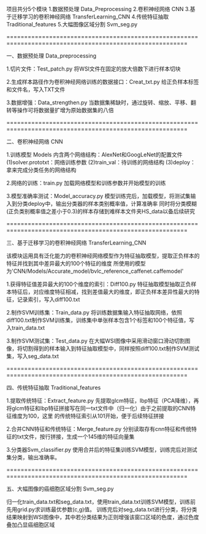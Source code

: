 项目共分5个模块
1.数据预处理 Data_Preprocessing
2.卷积神经网络 CNN
3.基于迁移学习的卷积神经网络 TransferLearning_CNN
4.传统特征抽取 Traditional_features
5.大幅图像区域分割 Svm_seg.py

=========================================================================================================

一、数据预处理 Data_preprocessing

1.切片文件：Test_patch.py
将WSI文件在固定的放大倍数下进行样本切块

2.生成样本路径作为卷积神经网络训练的数据接口：Creat_txt.py
给正负样本标签和文件名，写入TXT文件

3.数据增强：Data_strengthen.py
当数据集稀缺时，通过旋转、缩放、平移、翻转等操作可将数据量扩增为原始数据集的八倍

=========================================================================================================

二、卷积神经网络 CNN

1.训练模型 Models
内含两个网络结构：AlexNet和GoogLeNet的配置文件
(1)solver.prototxt：网络训练参数
(2)train_val：待训练的网络结构
(3)deploy：拿来完成分类任务的网络结构

2.网络的训练：train.py
加载网络模型和训练参数并开始模型的训练

3.模型准确率测试：Model_accuracy.py
模型训练完后，加载模型，将测试集输入到分类deploy中，输出分类器的样本类别概率值，计算准确率
同时将分类模糊(正负类别概率值之差小于0.3)的样本存储到难样本文件夹HS_data以备后续研究

=========================================================================================================

三、基于迁移学习的卷积神经网络 TransferLearning_CNN

该模块运用具有泛化能力的卷积神经网络模型作为特征抽取模型，提取正负样本的特征并找到其中差异最大的100个特征的维度
所使用的模型为'CNN/Models/Accurate_model/bvlc_reference_caffenet.caffemodel'

1.获得特征值差异最大的100个维度的索引：Diff100.py
特征抽取模型抽取正负样本特征后，对应维度特征相减，找到差值最大的维度，即正负样本差异性最大的特征，记录索引，写入diff100.txt

2.制作SVM训练集：Train_data.py
将训练数据集输入特征抽取网络，依照diff100.txt制作SVM训练集，训练集中单张样本包含1个标签和100个特征值，写入train_data.txt

3.制作SVM测试集：Test_data.py
在大幅WSI图像中采用滑动窗口滑动切割图像，将切割得到的样本输入到特征抽取模型中，同样按照diff100.txt制作SVM测试集，写入seg_data.txt

=========================================================================================================

四、传统特征抽取 Traditional_features

1.提取传统特征：Extract_feature.py
先提取glcm特征，lbp特征（PCA降维），再将glcm特征和lbp特征拼接写在同一txt文件中（归一化）由于之前提取的CNN特征维度为100，这里
的传统特征索引从101开始，便于后续特征拼接

2.合并CNN特征和传统特征：Merge_feature.py
分别读取存有cnn特征和传统特征的txt文件，按行拼接，生成一个145维的特征向量集

3.分类器Svm_classifier.py
使用合并后的特征集训练SVM模型，训练完后对测试集分类，输出准确率。

=========================================================================================================

五、大幅图像的癌细胞区域分割 Svm_seg.py

归一化train_data.txt和seg_data.txt，使用train_data.txt训练SVM模型，训练前先用grid.py求训练最优参数(c,g)值。
训练完后对seg_data.txt进行分类，将分类结果映射到WSI图像中，其中若分类结果为正则增强该窗口区域的色度，通过色度叠加凸显癌细胞区域
